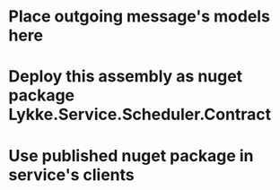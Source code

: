 ﻿# Place outgoing message's models here
# Deploy this assembly as nuget package Lykke.Service.Scheduler.Contract
# Use published nuget package in service's clients
